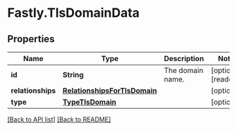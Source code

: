 # Fastly.TlsDomainData

## Properties

Name | Type | Description | Notes
------------ | ------------- | ------------- | -------------
**id** | **String** | The domain name. | [optional] [readonly] 
**relationships** | [**RelationshipsForTlsDomain**](RelationshipsForTlsDomain.md) |  | [optional] 
**type** | [**TypeTlsDomain**](TypeTlsDomain.md) |  | [optional] 



[[Back to API list]](../../README.md#endpoints) [[Back to README]](../../README.md)
